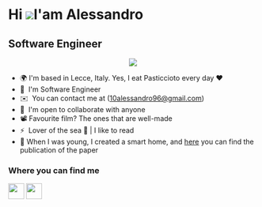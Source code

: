  Hi ![](https://user-images.githubusercontent.com/18350557/176309783-0785949b-9127-417c-8b55-ab5a4333674e.gif)I'am Alessandro
=============================================================================================================================

Software Engineer
---------------------------------------

<p align="center">
    <img src="https://y.yarn.co/1cbdd280-5a3b-44de-8826-e810d1854077_text.gif" />
</p>

* 🌍  I'm based in Lecce, Italy. Yes, I eat Pasticcioto every day ❤️
* 🧠  I'm Software Engineer
* ✉️  You can contact me at (10alessandro96@gmail.com)
* 🤝  I'm open to collaborate with anyone
* 📽️ Favourite film? The ones that are well-made
* ⚡  Lover of the sea 🌊 | I like to read 
* 📝 When I was young, I created a smart home, and <a href="https://jcoms.fesb.unist.hr/pdfs/v17n2_2021-0005_patrono.pdf">here</a> you can find the publication of the paper


### Where you can find me

<p align="left"> <a href="https://www.github.com/camboalessandro" target="_blank" rel="noreferrer"><img src="https://raw.githubusercontent.com/danielcranney/readme-generator/main/public/icons/socials/github.svg" width="32" height="32" /></a> <a href="https://www.linkedin.com/in/alessandro-cambò-109653186/" target="_blank" rel="noreferrer"><img src="https://raw.githubusercontent.com/danielcranney/readme-generator/main/public/icons/socials/linkedin.svg" width="32" height="32" /></a></p>
